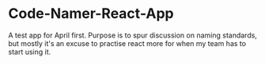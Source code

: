 # Code-Namer-React-App
A test app for April first.  Purpose is to spur discussion on naming standards, but mostly it's an excuse to practise react more for when my team has to start using it.
